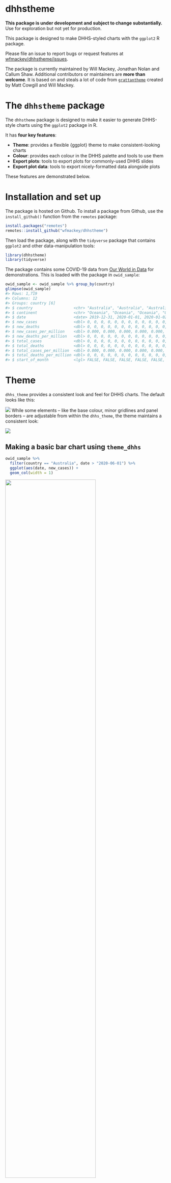 
<!-- README.md is generated from README.Rmd. Please edit that file -->

# dhhstheme

<!-- badges: start -->

<!-- badges: end -->

**This package is under development and subject to change
substantially.** Use for exploration but not yet for production.

This package is designed to make DHHS-styled charts with the `ggplot2` R
package.

Please file an issue to report bugs or request features at
[wfmackey/dhhstheme/issues](https://github.com/wfmackey/dhhstheme/issues).

The package is currently maintained by Will Mackey, Jonathan Nolan and
Callum Shaw. Additional contributors or maintainers are **more than
welcome**. It is based on and steals a lot of code from
[`grattantheme`](https://github.com/grattan/grattantheme) created by
Matt Cowgill and Will Mackey.

# The `dhhstheme` package

The `dhhstheme` package is designed to make it easier to generate
DHHS-style charts using the `ggplot2` package in R.

It has **four key features**:

  - **Theme**: provides a flexible {ggplot} theme to make
    consistent-looking charts
  - **Colour**: provides each colour in the DHHS palette and tools to
    use them
  - **Export plots**: tools to export plots for commonly-used DHHS
    slides
  - **Export plot data**: tools to export nicely-formatted data
    alongside plots

These features are demonstrated below.

# Installation and set up

The package is hosted on Github. To install a package from Github, use
the `install_github()` function from the `remotes` package:

``` r
install.packages("remotes")
remotes::install_github("wfmackey/dhhstheme")
```

Then load the package, along with the `tidyverse` package that contains
`ggplot2` and other data-manipulation tools:

``` r
library(dhhstheme)
library(tidyverse)
```

The package contains some COVID-19 data from [Our World in
Data](https://ourworldindata.org/coronavirus) for demonstrations. This
is loaded with the package in `owid_sample`:

``` r
owid_sample <- owid_sample %>% group_by(country)
glimpse(owid_sample)
#> Rows: 1,719
#> Columns: 12
#> Groups: country [6]
#> $ country                  <chr> "Australia", "Australia", "Australia", "Aust…
#> $ continent                <chr> "Oceania", "Oceania", "Oceania", "Oceania", …
#> $ date                     <date> 2019-12-31, 2020-01-01, 2020-01-02, 2020-01…
#> $ new_cases                <dbl> 0, 0, 0, 0, 0, 0, 0, 0, 0, 0, 0, 0, 0, 0, 0,…
#> $ new_deaths               <dbl> 0, 0, 0, 0, 0, 0, 0, 0, 0, 0, 0, 0, 0, 0, 0,…
#> $ new_cases_per_million    <dbl> 0.000, 0.000, 0.000, 0.000, 0.000, 0.000, 0.…
#> $ new_deaths_per_million   <dbl> 0, 0, 0, 0, 0, 0, 0, 0, 0, 0, 0, 0, 0, 0, 0,…
#> $ total_cases              <dbl> 0, 0, 0, 0, 0, 0, 0, 0, 0, 0, 0, 0, 0, 0, 0,…
#> $ total_deaths             <dbl> 0, 0, 0, 0, 0, 0, 0, 0, 0, 0, 0, 0, 0, 0, 0,…
#> $ total_cases_per_million  <dbl> 0.000, 0.000, 0.000, 0.000, 0.000, 0.000, 0.…
#> $ total_deaths_per_million <dbl> 0, 0, 0, 0, 0, 0, 0, 0, 0, 0, 0, 0, 0, 0, 0,…
#> $ start_of_month           <lgl> FALSE, FALSE, FALSE, FALSE, FALSE, FALSE, FA…
```

# Theme

`dhhs_theme` provides a consistent look and feel for DHHS charts. The
default looks like this:

![](man/figures/dhhs_theme_figures/Slide1.png) While some elements –
like the base colour, minor gridlines and panel borders – are adjustable
from within the `dhhs_theme`, the theme maintains a consistent look:

![](man/figures/dhhs_theme_figures/Slide2.png)

## Making a basic bar chart using `theme_dhhs`

``` r
owid_sample %>% 
  filter(country == "Australia", date > "2020-06-01") %>% 
  ggplot(aes(date, new_cases)) + 
  geom_col(width = 1)
```

<img src="man/figures/README-base_col-1.png" width="75%" style="display: block; margin: auto auto auto 0;" />

To add the DHHS theme, add `theme_dhhs`:

``` r
owid_sample %>% 
  filter(country == "Australia", date > "2020-06-01") %>% 
  ggplot(aes(date, new_cases)) + 
  geom_col(width = 1) +
  theme_dhhs()
```

<img src="man/figures/README-theme_col-1.png" width="75%" style="display: block; margin: auto auto auto 0;" />

And add a DHHS y-axis:

``` r
owid_sample %>% 
  filter(country == "Australia", date > "2020-06-01") %>% 
  ggplot(aes(date, new_cases)) + 
  geom_col() +
  theme_dhhs() + 
  dhhs_y_continuous()
```

<img src="man/figures/README-theme_col2-1.png" width="75%" style="display: block; margin: auto auto auto 0;" />

Finally, add titles and labels as you normally would:

``` r
aus_cases <- owid_sample %>% 
  filter(country == "Australia", date > "2020-06-01") %>% 
  ggplot(aes(date, new_cases)) + 
  geom_col() +
  theme_dhhs() +
  dhhs_y_continuous() +
  labs(title = "Australia's second wave",
       subtitle = "Daily COVID-19 cases in Australia",
       x = NULL,
       y = NULL,
       caption = "Source: Our World in Data (ourworldindata.org/coronavirus).")

aus_cases
```

<img src="man/figures/README-theme_col3-1.png" width="75%" style="display: block; margin: auto auto auto 0;" />

This process works for all kinds of plot `geoms`, and colour arguments
to `dhhs_theme` will flow through to `geom` default colours (for lines
or point or whatever). Examples below.

``` r
owid_sample %>% 
  filter(country == "Sweden") %>% 
  ggplot(aes(date, new_cases_per_million)) + 
  geom_line() +
  theme_dhhs() +
  dhhs_y_continuous() + 
  labs(title = "Sweden",
       subtitle = "Daily cases per million population",
       x = NULL,
       y = NULL)
```

<img src="man/figures/README-theme_line-1.png" width="75%" style="display: block; margin: auto auto auto 0;" />

``` r


owid_sample %>% 
  filter(country == "United States") %>% 
  ggplot(aes(date, new_cases_per_million)) + 
  geom_point() +
  geom_smooth() +
  theme_dhhs(base_colour = dhhs_teal) +
  dhhs_y_continuous() + 
  labs(title = "United States",
       subtitle = "Daily cases per million population",
       x = NULL,
       y = NULL,
       caption = "Note: nonsense smoothing model fitted for demonstration!")
#> `geom_smooth()` using method = 'loess' and formula 'y ~ x'
```

<img src="man/figures/README-theme_line-2.png" width="75%" style="display: block; margin: auto auto auto 0;" />

``` r


owid_sample %>% 
  ggplot(aes(total_cases_per_million, total_deaths_per_million,
             group = country)) + 
  geom_line(size = 1) +
  geom_point(data = owid_sample %>% filter(date == max(date)),
             size = 4) +
  theme_dhhs(base_colour = dhhs_pink) +
  dhhs_y_continuous() + 
  dhhs_x_continuous() + 
  labs(title = "Cases and deaths per million over time",
       subtitle = "Total deaths per million",
       x = "Total cases per million",
       y = NULL)
```

<img src="man/figures/README-theme_line-3.png" width="75%" style="display: block; margin: auto auto auto 0;" />

# Colours

`dhhstheme` comes with lazily-loaded DHHS hex values. After `dhhstheme`
has been loaded with `library(dhhstheme)`, use a colour by typing
`dhhs_` and the colour name. E.g.:

``` r
dhhs_pink
#> [1] "#D50032"
dhhs_navy
#> [1] "#201547"
dhhs_blue
#> [1] "#004EA8"
dhhs_blue1
#> [1] "#E0EAF5"
```

The colours are sourced from the *DHHS Visual style guide for staff
preparing Word documents and Powerpoint presentations*. They are:

![](man/figures/dhhs_theme_figures/Slide3.png)

Two helper functions are provided to assist in selecting a colour
palette for your chart: `dhhs_colour_continuous()` and
`dhhs_fill_continuous()`. These can be used to assign colour or fill
`geoms` to a DHHS palette:

``` r
owid_sample %>% 
  filter(start_of_month,
         country %in% c("United States",
                        "Sweden",
                        "France")) %>% 
  ggplot(aes(total_cases_per_million, total_deaths_per_million,
             colour = country)) + 
  geom_point(size = 4) + 
  theme_dhhs(legend = "top") +
  dhhs_y_continuous() +
  dhhs_x_continuous(labels = scales::comma) + 
  dhhs_colour_manual(4) +
  labs(title = "More COVID-19 cases have led to more deaths",
       subtitle = "COVID-19 deaths per million population",
       x = "COVID-19 cases per million population",
       y = NULL,
       colour = NULL,
       caption = "Source: Our World in Data (ourworldindata.org/coronavirus).")
```

<img src="man/figures/README-dhhs_colour1-1.png" width="75%" style="display: block; margin: auto auto auto 0;" />

Alternatively, you can provide your own colour combinations using a
`value` argument:

``` r
owid_plot <- owid_sample %>% 
  filter(start_of_month,
         country %in% c("United States",
                        "Sweden",
                        "France")) %>% 
  ggplot(aes(total_cases_per_million, total_deaths_per_million,
             colour = country)) + 
  geom_point(size = 4) + 
  theme_dhhs(legend = "top", panel_borders = "border") +
  dhhs_y_continuous() +
  dhhs_x_continuous(labels = scales::comma) + 
  dhhs_colour_manual(values = c(dhhs_pink4, dhhs_green4, dhhs_blue4, dhhs_purple4)) +
  labs(title = "More COVID-19 cases have led to more deaths",
       subtitle = "COVID-19 deaths per million population",
       x = "COVID-19 cases per million population",
       y = NULL,
       colour = NULL,
       caption = "Source: Our World in Data (ourworldindata.org/coronavirus).")

owid_plot
```

<img src="man/figures/README-dhhs_colour2-1.png" width="75%" style="display: block; margin: auto auto auto 0;" />

## Saving a chart

The `dhhs_save` function is a wrapper around `ggsave` with pre-set sizes
and features commonly used in exporting charts at DHHS.

``` r
dhhs_save("data-raw/owid_plot.png", 
          plot_object = owid_plot)
#> Exporting plots for the large template
#>  - saving data-raw/owid_plot.png
```

This is designed to reduce ugly post-production re-sizing:

![](man/figures/dhhs_theme_figures/Slide4.png)

By default, this will save a ‘whole’ sized plot, which will fit the
whole **plotting** area of a DHHS Powerpoint slide. Often we will want
plots that cover half or a third of a slide, or to just cover the top or
bottom. We can use the `type` argument and one of nine pre-set sizes:

  - `"whole"`: The default. Use for a plot covering the whole body of a
    DHHS slide.
  - `"half"`: Use for a tall plot covering the full left or right side a
    normal DHHS slide.
  - `"third"`: Use for a tall plot covering roughly one-third of the
    horizontal space on a DHHS slide.
  - `"short-whole"`: Use for a short plot covering half the body of a
    DHHS slide.
  - `"short-half"`: Use for a short plot covering half of the left or
    right side of a DHHS slide.
  - `"short-third"`: Use for a short plot covering roughly one-third of
    the horizontal space on a normal DHHS slide.
  - `"all"`: Export all of the above in a folder called `file_path`.

For example:

``` r
dhhs_save("data-raw/owid_plot.png", 
          plot_object = owid_plot,
          type = "half")
#> Exporting plots for the large template
#>  - saving data-raw/owid_plot.png
```

Choosing ‘all’ will create a folder called `file_path` (sans extension)
and populate it with all possible chart types:

``` r
dhhs_save("data-raw/owid_plot.png", 
          plot_object = owid_plot,
          type = "all")
#> Exporting plots for the large template
#> Saving all types in data-raw/owid_plot
#>  - saving data-raw/owid_plot/owid_plot-whole.png
#>  - saving data-raw/owid_plot/owid_plot-half.png
#>  - saving data-raw/owid_plot/owid_plot-third.png
#>  - saving data-raw/owid_plot/owid_plot-short.png
#>  - saving data-raw/owid_plot/owid_plot-short-half.png
#>  - saving data-raw/owid_plot/owid_plot-short-third.png
#>  - exporting Excel data to: data-raw/owid_plot/owid_plot.xlsx
```

Additionally, because there are three commonly-used templates with
different sizes, you can tell `dhhs_save` the template you are using
with `ppt_size`. This takes one of three options:

  - `"large"`: for large Powerpoints with height 26.67 and width
    35.56cm.
  - `"normal43`: for standard 4:3 Powerpoints with height 19.05 and
    width 25.4cm.
  - `"normal169"`: for wide standard 16:9 Powerpoints with height 19.05
    and width 33.87cm.

These are applied alongside the `type` argument. For example, to save a
plot that takes up half the plotting area on the standard 16:9 DHHS
template:

``` r
dhhs_save("data-raw/owid_plot.png", 
          plot_object = owid_plot,
          type = "half",
          ppt_size = "normal169")
#> Exporting plots for the normal169 template
#>  - saving data-raw/owid_plot.png
```

# Exporting chart data

The `dhhs_save` function can create an Excel file that contains your
plot and the data used to make it. This can be called using the
`export_chartdata` argument:

``` r
dhhs_save("data-raw/owid_plot.png", 
          plot_object = owid_plot,
          export_chartdata = TRUE)
#> Exporting plots for the large template
#>  - saving data-raw/owid_plot/owid_plot-whole.png
#>  - exporting Excel data to: data-raw/owid_plot/owid_plot.xlsx
```

By default, this will export *only* the variables that are used in the
chart. To add additional variables, use the `add_vars` argument:

``` r
dhhs_save("data-raw/owid_plot.png", 
          plot_object = owid_plot,
          export_chartdata = TRUE, 
          add_vars = "date")
#> Exporting plots for the large template
#>  - saving data-raw/owid_plot/owid_plot-whole.png
#>  - exporting Excel data to: data-raw/owid_plot/owid_plot.xlsx
```

Which creates an Excel file with the variables
`total_cases_per_million`, `total_deaths_per_million`, `country` and
`date`:

![](man/figures/dhhs_theme_figures/Slide5.png)

# Exporting the data of multiple charts

The `save_chartdata` function, which is called by `dhhs_theme` when
exporting the Excel file, can be called directly. If you provide it with
a list of plots, it will create a single Excel file with a cover page
and one sheet per plot. For example:

``` r
save_chartdata("data-raw/owid_plot.xlsx", 
               object = list(owid_plot, aus_cases))
#> Adding missing grouping variables: `country`
```

creates an Excel file with a cover page, adds a sheet for `owid_plot`,
then another for `aus_cases`:

![](man/figures/dhhs_theme_figures/Slide6.png)
